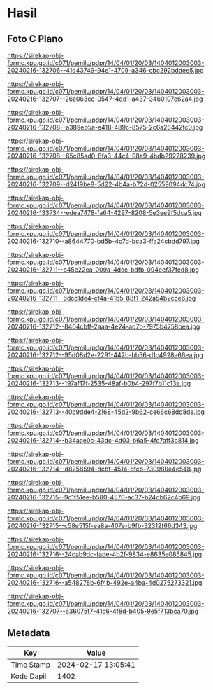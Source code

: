 # Hasil

## Foto C Plano

https://sirekap-obj-formc.kpu.go.id/c071/pemilu/pdpr/14/04/01/20/03/1404012003003-20240216-132706--41d43749-94e1-4709-a346-cbc292bddee5.jpg

https://sirekap-obj-formc.kpu.go.id/c071/pemilu/pdpr/14/04/01/20/03/1404012003003-20240216-132707--26a063ec-0547-4dd1-a437-3460107c62a4.jpg

https://sirekap-obj-formc.kpu.go.id/c071/pemilu/pdpr/14/04/01/20/03/1404012003003-20240216-132708--a389eb5a-e418-489c-8575-2c6a26442fc0.jpg

https://sirekap-obj-formc.kpu.go.id/c071/pemilu/pdpr/14/04/01/20/03/1404012003003-20240216-132708--65c85ad0-8fa3-44c4-98a9-4bdb29228239.jpg

https://sirekap-obj-formc.kpu.go.id/c071/pemilu/pdpr/14/04/01/20/03/1404012003003-20240216-132709--d2419be8-5d22-4b4a-b72d-02559094dc74.jpg

https://sirekap-obj-formc.kpu.go.id/c071/pemilu/pdpr/14/04/01/20/03/1404012003003-20240216-133734--edea7478-fa64-4297-8208-5e3ee9f5dca5.jpg

https://sirekap-obj-formc.kpu.go.id/c071/pemilu/pdpr/14/04/01/20/03/1404012003003-20240216-132710--a8644770-bd5b-4c7d-bca3-ffa24cbdd797.jpg

https://sirekap-obj-formc.kpu.go.id/c071/pemilu/pdpr/14/04/01/20/03/1404012003003-20240216-132711--b45e22ea-009a-4dcc-bdfb-094eef37fed8.jpg

https://sirekap-obj-formc.kpu.go.id/c071/pemilu/pdpr/14/04/01/20/03/1404012003003-20240216-132711--6dcc1de4-cf4a-41b5-88f1-242a54b2cce6.jpg

https://sirekap-obj-formc.kpu.go.id/c071/pemilu/pdpr/14/04/01/20/03/1404012003003-20240216-132712--8404cbff-2aaa-4e24-ad7b-7975b4758bea.jpg

https://sirekap-obj-formc.kpu.go.id/c071/pemilu/pdpr/14/04/01/20/03/1404012003003-20240216-132712--95d08d2e-2291-442b-bb56-d1c4928a66ea.jpg

https://sirekap-obj-formc.kpu.go.id/c071/pemilu/pdpr/14/04/01/20/03/1404012003003-20240216-132713--197af17f-2535-48af-b0b4-297f7b11c13e.jpg

https://sirekap-obj-formc.kpu.go.id/c071/pemilu/pdpr/14/04/01/20/03/1404012003003-20240216-132713--40c9dde4-2168-45d2-9b62-ce66c68dd8de.jpg

https://sirekap-obj-formc.kpu.go.id/c071/pemilu/pdpr/14/04/01/20/03/1404012003003-20240216-132714--b34aae0c-43dc-4d03-b6a5-4fc7aff3b814.jpg

https://sirekap-obj-formc.kpu.go.id/c071/pemilu/pdpr/14/04/01/20/03/1404012003003-20240216-132714--d8258594-dcbf-4514-bfcb-730980e4e548.jpg

https://sirekap-obj-formc.kpu.go.id/c071/pemilu/pdpr/14/04/01/20/03/1404012003003-20240216-132715--9c1f51ee-b580-4570-ac37-b24db62c4b69.jpg

https://sirekap-obj-formc.kpu.go.id/c071/pemilu/pdpr/14/04/01/20/03/1404012003003-20240216-132715--c58e515f-ea8a-407e-b9fb-32312f66d343.jpg

https://sirekap-obj-formc.kpu.go.id/c071/pemilu/pdpr/14/04/01/20/03/1404012003003-20240216-132716--24cab9dc-fade-4b2f-9834-e8635e085845.jpg

https://sirekap-obj-formc.kpu.go.id/c071/pemilu/pdpr/14/04/01/20/03/1404012003003-20240216-132716--a548278b-6f4b-492e-a4ba-4d0275273321.jpg

https://sirekap-obj-formc.kpu.go.id/c071/pemilu/pdpr/14/04/01/20/03/1404012003003-20240216-132707--636075f7-41c6-4f8d-b405-9e5f713bca70.jpg


## Metadata

| Key        | Value               |
| ---------- | ------------------- |
| Time Stamp | 2024-02-17 13:05:41 |
| Kode Dapil | 1402                |



